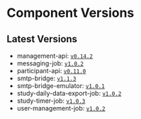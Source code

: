 # Component Versions


## Latest Versions

- management-api: [`v0.14.2`](https://github.com/case-framework/case-backend/releases/tag/management-api@v0.14.2)
- messaging-job: [`v1.0.2`](https://github.com/case-framework/case-backend/releases/tag/messaging-job@v1.0.2)
- participant-api: [`v0.11.0`](https://github.com/case-framework/case-backend/releases/tag/participant-api@v0.11.0)
- smtp-bridge: [`v1.1.3`](https://github.com/case-framework/case-backend/releases/tag/smtp-bridge@v1.1.3)
- smtp-bridge-emulator: [`v1.0.1`](https://github.com/case-framework/case-backend/releases/tag/smtp-bridge-emulator@v1.0.1)
- study-daily-data-export-job: [`v1.0.2`](https://github.com/case-framework/case-backend/releases/tag/study-daily-data-export-job@v1.0.2)
- study-timer-job: [`v1.0.3`](https://github.com/case-framework/case-backend/releases/tag/study-timer-job@v1.0.3)
- user-management-job: [`v1.0.2`](https://github.com/case-framework/case-backend/releases/tag/user-management-job@v1.0.2)

